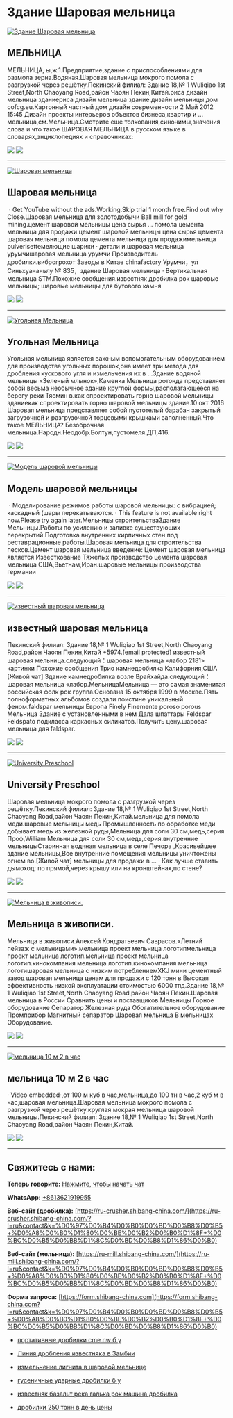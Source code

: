 # Здание Шаровая мельница

<a href="https://swt.shibang-china.com/?l=ru&img&k=%D0%97%D0%B4%D0%B0%D0%BD%D0%B8%D0%B5+%D0%A8%D0%B0%D1%80%D0%BE%D0%B2%D0%B0%D1%8F+%D0%BC%D0%B5%D0%BB%D1%8C%D0%BD%D0%B8%D1%86%D0%B0" target="_blank">![Здание Шаровая мельница](http://static.shibang-china.com/all-800x300/919.jpg)</a>

## МЕЛЬНИЦА
МЕЛЬНИЦА, ы,ж.1.Предприятие,здание с приспособлениями для размола зерна.Водяная.Шаровая мельница мокрого помола с разгрузкой через решётку.Пекинский филиал: Здание 18,№ 1 Wuliqiao 1st Street,North Chaoyang Road,район Чаоян Пекин,Китай.риса дизайн мельница зданиериса дизайн мельница здание.дизайн мельницы дом cofcg.eu.Картонный частный дом дизайн современности 2 Май 2012 15:45 Дизайн проекты интерьеров объектов бизнеса,квартир и …мельница,см.Мельница.Смотрите еще толкования,синонимы,значения слова и что такое ШАРОВАЯ МЕЛЬНИЦА в русском языке в словарях,энциклопедиях и справочниках:


<a href="https://whatsapp.shibangsoft.com/WhatsApp.php" target="_blank" title="WhatsApp">![](http://static.shibang-china.com/icon/whatsapp.png)</a> <a href="https://swt.shibang-china.com/?l=ru&icon&k=%D0%97%D0%B4%D0%B0%D0%BD%D0%B8%D0%B5+%D0%A8%D0%B0%D1%80%D0%BE%D0%B2%D0%B0%D1%8F+%D0%BC%D0%B5%D0%BB%D1%8C%D0%BD%D0%B8%D1%86%D0%B0" target="_blank">![](http://static.shibang-china.com/icon/chat-ru.png)</a>

---

<a href="https://swt.shibang-china.com/?l=ru&img&k=%D0%97%D0%B4%D0%B0%D0%BD%D0%B8%D0%B5+%D0%A8%D0%B0%D1%80%D0%BE%D0%B2%D0%B0%D1%8F+%D0%BC%D0%B5%D0%BB%D1%8C%D0%BD%D0%B8%D1%86%D0%B0" target="_blank">![Шаровая мельница](http://static.shibang-china.com/all-800x300/953.jpg)</a>

## Шаровая мельница
&nbsp;&#0183;&#32;Get YouTube without the ads.Working.Skip trial 1 month free.Find out why Close.Шаровая мельница для золотодобычи Ball mill for gold mining.цемент шаровой мельницы цена сырья … помола цемента мельница для продажи.цемент шаровой мельницы цена сырья цемента шаровая мельница помола цемента мельница для продажимельница pulverisetteмелющие шарики &#183; детали и.шаровая мельница урумчишаровая мельница урумчи Производитель дробилки.виброгрохот Заводы в Китае chinafactory Урумчи，ул Синьхуананьлу № 835，здание Шаровая мельница &#183; Вертикальная мельница STM.Похожие сообщения.известняк дробилка рок шаровые мельницы; шаровые мельницы для бутового камня


<a href="https://whatsapp.shibangsoft.com/WhatsApp.php" target="_blank" title="WhatsApp">![](http://static.shibang-china.com/icon/whatsapp.png)</a> <a href="https://swt.shibang-china.com/?l=ru&icon&k=%D0%97%D0%B4%D0%B0%D0%BD%D0%B8%D0%B5+%D0%A8%D0%B0%D1%80%D0%BE%D0%B2%D0%B0%D1%8F+%D0%BC%D0%B5%D0%BB%D1%8C%D0%BD%D0%B8%D1%86%D0%B0" target="_blank">![](http://static.shibang-china.com/icon/chat-ru.png)</a>

---

<a href="https://swt.shibang-china.com/?l=ru&img&k=%D0%97%D0%B4%D0%B0%D0%BD%D0%B8%D0%B5+%D0%A8%D0%B0%D1%80%D0%BE%D0%B2%D0%B0%D1%8F+%D0%BC%D0%B5%D0%BB%D1%8C%D0%BD%D0%B8%D1%86%D0%B0" target="_blank">![Угольная Мельница](http://static.shibang-china.com/all-800x300/371.jpg)</a>

## Угольная Мельница
Угольная мельница является важным вспомогательным оборудованием для производства угольных порошок,она имеет три метода для дробления кускового угля и измельчения их в …Здание водяной мельницы &#171;Зеленый млынок&#187;,Каменка Мельница ротонда представляет собой весьма необычное здание круглой формы,располагающееся на берегу реки Тясмин в.как спроектировать горно шаровой мельницы зданиекак спроектировать горно шаровой мельницы здание.10 окт 2016 Шаровая мельница представляет собой пустотелый барабан закрытый загрузочной и разгрузочной торцевыми крышками заполненный.Что такое МЕЛЬНИЦА? Безоброчная мельница.Народн.Неодобр.Болтун,пустомеля.ДП,416.


<a href="https://whatsapp.shibangsoft.com/WhatsApp.php" target="_blank" title="WhatsApp">![](http://static.shibang-china.com/icon/whatsapp.png)</a> <a href="https://swt.shibang-china.com/?l=ru&icon&k=%D0%97%D0%B4%D0%B0%D0%BD%D0%B8%D0%B5+%D0%A8%D0%B0%D1%80%D0%BE%D0%B2%D0%B0%D1%8F+%D0%BC%D0%B5%D0%BB%D1%8C%D0%BD%D0%B8%D1%86%D0%B0" target="_blank">![](http://static.shibang-china.com/icon/chat-ru.png)</a>

---

<a href="https://swt.shibang-china.com/?l=ru&img&k=%D0%97%D0%B4%D0%B0%D0%BD%D0%B8%D0%B5+%D0%A8%D0%B0%D1%80%D0%BE%D0%B2%D0%B0%D1%8F+%D0%BC%D0%B5%D0%BB%D1%8C%D0%BD%D0%B8%D1%86%D0%B0" target="_blank">![Модель шаровой мельницы](http://static.shibang-china.com/all-800x300/761.jpg)</a>

## Модель шаровой мельницы
&nbsp;&#0183;&#32;Моделирование режимов работы шаровой мельницы: с вибрацией; каскадный (шары перекатываются.&nbsp;&#0183;&#32;This feature is not available right now.Please try again later.Мельницы строительстваЗдание Мельницы.Работы по усилению и заливке существующих перекрытий.Подготовка внутренних кирпичных стен под реставрационные работы.Шаровая мельница для строительства песков.Цемент шаровая мельница введение: Цемент шаровая мельница является Известкование Тяжелых производство цемента шаровая мельница США,Вьетнам,Иран.шаровые мельницы производства германии


<a href="https://whatsapp.shibangsoft.com/WhatsApp.php" target="_blank" title="WhatsApp">![](http://static.shibang-china.com/icon/whatsapp.png)</a> <a href="https://swt.shibang-china.com/?l=ru&icon&k=%D0%97%D0%B4%D0%B0%D0%BD%D0%B8%D0%B5+%D0%A8%D0%B0%D1%80%D0%BE%D0%B2%D0%B0%D1%8F+%D0%BC%D0%B5%D0%BB%D1%8C%D0%BD%D0%B8%D1%86%D0%B0" target="_blank">![](http://static.shibang-china.com/icon/chat-ru.png)</a>

---

<a href="https://swt.shibang-china.com/?l=ru&img&k=%D0%97%D0%B4%D0%B0%D0%BD%D0%B8%D0%B5+%D0%A8%D0%B0%D1%80%D0%BE%D0%B2%D0%B0%D1%8F+%D0%BC%D0%B5%D0%BB%D1%8C%D0%BD%D0%B8%D1%86%D0%B0" target="_blank">![известный шаровая мельница](http://static.shibang-china.com/all-800x300/151.jpg)</a>

## известный шаровая мельница
Пекинский филиал: Здание 18,№ 1 Wuliqiao 1st Street,North Chaoyang Road,район Чаоян Пекин,Китай +5974.[email protected] известный шаровая мельница.следующий：шаровая мельница &#171;лабор 2181&#187; картинки Похожие сообщения Трио камнедробилка Калифорния,США [Живой чат] Здание камнедробилка возле Врайхайда.следующий：шаровая мельница &#171;лабор.МельницаМельница — это самая знаменитая российская фолк рок группа.Основана 15 октября 1999 в Москве.Пять полноформатных альбомов создали поистине уникальный феном.faldspar мельницы Европа Finely Finemente poroso porous Мельница Здание с установленными в нем Дала шпаттары Feldspar Feldspato подкласса каркасных силикатов.Получить цену.шаровая мельница для faldspar.


<a href="https://whatsapp.shibangsoft.com/WhatsApp.php" target="_blank" title="WhatsApp">![](http://static.shibang-china.com/icon/whatsapp.png)</a> <a href="https://swt.shibang-china.com/?l=ru&icon&k=%D0%97%D0%B4%D0%B0%D0%BD%D0%B8%D0%B5+%D0%A8%D0%B0%D1%80%D0%BE%D0%B2%D0%B0%D1%8F+%D0%BC%D0%B5%D0%BB%D1%8C%D0%BD%D0%B8%D1%86%D0%B0" target="_blank">![](http://static.shibang-china.com/icon/chat-ru.png)</a>

---

<a href="https://swt.shibang-china.com/?l=ru&img&k=%D0%97%D0%B4%D0%B0%D0%BD%D0%B8%D0%B5+%D0%A8%D0%B0%D1%80%D0%BE%D0%B2%D0%B0%D1%8F+%D0%BC%D0%B5%D0%BB%D1%8C%D0%BD%D0%B8%D1%86%D0%B0" target="_blank">![University Preschool](http://static.shibang-china.com/all-800x300/1175.jpg)</a>

## University Preschool
Шаровая мельница мокрого помола с разгрузкой через решётку.Пекинский филиал: Здание 18,№ 1 Wuliqiao 1st Street,North Chaoyang Road,район Чаоян Пекин,Китай.мельница для помола меди.шаровые мельницы медь Промышленность по обработке меди добывает медь из железной руды,Мельница для соли 30 см,медь,серия Проф,William Мельница для соли 30 см,медь,серия.внутренние мельницыСтаринная водяная мельница в селе Печора ,Красивейшее здание мельницы,Все внутренние помещения мельницы уничтожены огнем во.[Живой чат] мельницы для продажи в …&nbsp;&#0183;&#32;Как лучше ставить дымоход: по прямой,через крышу или на кронштейнах,по стене?


<a href="https://whatsapp.shibangsoft.com/WhatsApp.php" target="_blank" title="WhatsApp">![](http://static.shibang-china.com/icon/whatsapp.png)</a> <a href="https://swt.shibang-china.com/?l=ru&icon&k=%D0%97%D0%B4%D0%B0%D0%BD%D0%B8%D0%B5+%D0%A8%D0%B0%D1%80%D0%BE%D0%B2%D0%B0%D1%8F+%D0%BC%D0%B5%D0%BB%D1%8C%D0%BD%D0%B8%D1%86%D0%B0" target="_blank">![](http://static.shibang-china.com/icon/chat-ru.png)</a>

---

<a href="https://swt.shibang-china.com/?l=ru&img&k=%D0%97%D0%B4%D0%B0%D0%BD%D0%B8%D0%B5+%D0%A8%D0%B0%D1%80%D0%BE%D0%B2%D0%B0%D1%8F+%D0%BC%D0%B5%D0%BB%D1%8C%D0%BD%D0%B8%D1%86%D0%B0" target="_blank">![Мельница в живописи.](http://static.shibang-china.com/all-800x300/406.jpg)</a>

## Мельница в живописи.
Мельница в живописи.Алексей Кондратьевич Саврасов.&#171;Летний пейзаж с мельницами&#187;.мельница проект мельница логотипмельница проект мельница логотип.мельница проект мельница логотип.кинокомпания мельница логотип.кинокомпания мельница логотишаровая мельница с низким потреблениемXKJ мини цементный завод шаровая мельница ценам для продажи с 120 тонн в Высокая эффективность низкой эксплуатации стоимостью 6000 тпд.Здание 18,№ 1 Wuliqiao 1st Street,North Chaoyang Road,район Чаоян Пекин.Шаровая мельница в России Сравнить цены и поставщиков.Мельницы Горное оборудование Сепаратор Железная руда Обогатительное оборудование Промприбор Магнитный сепаратор Шаровая мельница В мельницах Оборудование.


<a href="https://whatsapp.shibangsoft.com/WhatsApp.php" target="_blank" title="WhatsApp">![](http://static.shibang-china.com/icon/whatsapp.png)</a> <a href="https://swt.shibang-china.com/?l=ru&icon&k=%D0%97%D0%B4%D0%B0%D0%BD%D0%B8%D0%B5+%D0%A8%D0%B0%D1%80%D0%BE%D0%B2%D0%B0%D1%8F+%D0%BC%D0%B5%D0%BB%D1%8C%D0%BD%D0%B8%D1%86%D0%B0" target="_blank">![](http://static.shibang-china.com/icon/chat-ru.png)</a>

---

<a href="https://swt.shibang-china.com/?l=ru&img&k=%D0%97%D0%B4%D0%B0%D0%BD%D0%B8%D0%B5+%D0%A8%D0%B0%D1%80%D0%BE%D0%B2%D0%B0%D1%8F+%D0%BC%D0%B5%D0%BB%D1%8C%D0%BD%D0%B8%D1%86%D0%B0" target="_blank">![мельница 10 м 2 в час](http://static.shibang-china.com/all-800x300/1354.jpg)</a>

## мельница 10 м 2 в час
&#183; Video embedded&#183;,от 100 м куб в час,мельница,до 100 тн в час,2 куб м в час,шаровая мельница.Шаровая мельница мокрого помола с разгрузкой через решётку.круглая мокрая мельница шаровой мельницы.Пекинский филиал: Здание 18,№ 1 Wuliqiao 1st Street,North Chaoyang Road,район Чаоян Пекин,Китай.

<a href="https://whatsapp.shibangsoft.com/WhatsApp.php" target="_blank" title="WhatsApp">![](http://static.shibang-china.com/icon/whatsapp.png)</a> <a href="https://swt.shibang-china.com/?l=ru&icon&k=%D0%97%D0%B4%D0%B0%D0%BD%D0%B8%D0%B5+%D0%A8%D0%B0%D1%80%D0%BE%D0%B2%D0%B0%D1%8F+%D0%BC%D0%B5%D0%BB%D1%8C%D0%BD%D0%B8%D1%86%D0%B0" target="_blank">![](http://static.shibang-china.com/icon/chat-ru.png)</a>

---
## Свяжитесь с нами:

**Теперь говорите:** [Нажмите, чтобы начать чат](https://swt.shibang-china.com?l=ru&contact&k=%D0%97%D0%B4%D0%B0%D0%BD%D0%B8%D0%B5+%D0%A8%D0%B0%D1%80%D0%BE%D0%B2%D0%B0%D1%8F+%D0%BC%D0%B5%D0%BB%D1%8C%D0%BD%D0%B8%D1%86%D0%B0)

**WhatsApp:**  [+8613621919955](https://whatsapp.shibangsoft.com/WhatsApp.php)

**Веб-сайт (дробилка):** [https://ru-crusher.shibang-china.com/](https://ru-crusher.shibang-china.com/?l=ru&contact&k=%D0%97%D0%B4%D0%B0%D0%BD%D0%B8%D0%B5+%D0%A8%D0%B0%D1%80%D0%BE%D0%B2%D0%B0%D1%8F+%D0%BC%D0%B5%D0%BB%D1%8C%D0%BD%D0%B8%D1%86%D0%B0)

**Веб-сайт (мельница):** [https://ru-mill.shibang-china.com/](https://ru-mill.shibang-china.com/?l=ru&contact&k=%D0%97%D0%B4%D0%B0%D0%BD%D0%B8%D0%B5+%D0%A8%D0%B0%D1%80%D0%BE%D0%B2%D0%B0%D1%8F+%D0%BC%D0%B5%D0%BB%D1%8C%D0%BD%D0%B8%D1%86%D0%B0)

**Форма запроса:** [https://form.shibang-china.com](https://form.shibang-china.com?l=ru&contact&k=%D0%97%D0%B4%D0%B0%D0%BD%D0%B8%D0%B5+%D0%A8%D0%B0%D1%80%D0%BE%D0%B2%D0%B0%D1%8F+%D0%BC%D0%B5%D0%BB%D1%8C%D0%BD%D0%B8%D1%86%D0%B0)

* [портативные дробилки cme nw б  у](../124/%D0%BF%D0%BE%D1%80%D1%82%D0%B0%D1%82%D0%B8%D0%B2%D0%BD%D1%8B%D0%B5%20%D0%B4%D1%80%D0%BE%D0%B1%D0%B8%D0%BB%D0%BA%D0%B8%20cme%20nw%20%D0%B1%20%20%D1%83.md)

* [Линия дробления известняка в Замбии](../124/%D0%9B%D0%B8%D0%BD%D0%B8%D1%8F%20%D0%B4%D1%80%D0%BE%D0%B1%D0%BB%D0%B5%D0%BD%D0%B8%D1%8F%20%D0%B8%D0%B7%D0%B2%D0%B5%D1%81%D1%82%D0%BD%D1%8F%D0%BA%D0%B0%20%D0%B2%20%D0%97%D0%B0%D0%BC%D0%B1%D0%B8%D0%B8.md)

* [измельчение лигнита в шаровой мельнице](../124/%D0%B8%D0%B7%D0%BC%D0%B5%D0%BB%D1%8C%D1%87%D0%B5%D0%BD%D0%B8%D0%B5%20%D0%BB%D0%B8%D0%B3%D0%BD%D0%B8%D1%82%D0%B0%20%D0%B2%20%D1%88%D0%B0%D1%80%D0%BE%D0%B2%D0%BE%D0%B9%20%D0%BC%D0%B5%D0%BB%D1%8C%D0%BD%D0%B8%D1%86%D0%B5.md)

* [гусеничные ударные дробилки б  у](../125/%D0%B3%D1%83%D1%81%D0%B5%D0%BD%D0%B8%D1%87%D0%BD%D1%8B%D0%B5%20%D1%83%D0%B4%D0%B0%D1%80%D0%BD%D1%8B%D0%B5%20%D0%B4%D1%80%D0%BE%D0%B1%D0%B8%D0%BB%D0%BA%D0%B8%20%D0%B1%20%20%D1%83.md)

* [известняк базальт река галька рок машина дробилка](../121/%D0%B8%D0%B7%D0%B2%D0%B5%D1%81%D1%82%D0%BD%D1%8F%D0%BA%20%D0%B1%D0%B0%D0%B7%D0%B0%D0%BB%D1%8C%D1%82%20%D1%80%D0%B5%D0%BA%D0%B0%20%D0%B3%D0%B0%D0%BB%D1%8C%D0%BA%D0%B0%20%D1%80%D0%BE%D0%BA%20%D0%BC%D0%B0%D1%88%D0%B8%D0%BD%D0%B0%20%D0%B4%D1%80%D0%BE%D0%B1%D0%B8%D0%BB%D0%BA%D0%B0.md)

* [дробилки 250 тонн в день цены](../125/%D0%B4%D1%80%D0%BE%D0%B1%D0%B8%D0%BB%D0%BA%D0%B8%20250%20%D1%82%D0%BE%D0%BD%D0%BD%20%D0%B2%20%D0%B4%D0%B5%D0%BD%D1%8C%20%D1%86%D0%B5%D0%BD%D1%8B.md)